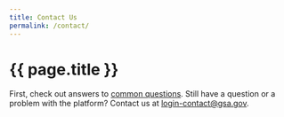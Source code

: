 ```yaml
---
title: Contact Us
permalink: /contact/
---
```


<div class="bg-navy">
  <div class="container cntnr-wide px2 py3">
    <h1 class="m0 white">
      {{ page.title }}
    </h1>
  </div>
</div>

<div class="bg-white">
  <div class="container cntnr-wide px2 pt4 pb5">
   First, check out answers to <a href="https://login.gov/help/">common questions</a>. Still have a question or a problem with the platform? Contact us at <a href="mailto:login-contact@gsa.gov?subject=login.gov">login-contact@gsa.gov</a>.
  </div>
</div>
